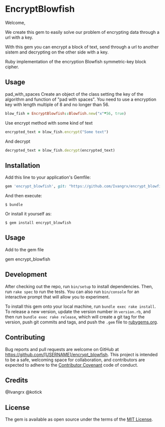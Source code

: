 # EncryptBlowfish

Welcome,

We create this gem to easily solve our problem of encrypting data through a url with a key.

With this gem you can encrypt a block of text, send through a url to another sistem and decrypting on the other side with a key.

Ruby implementation of the encryption Blowfish symmetric-key block cipher.

## Usage
pad_with_spaces
Create an object of the class setting the key of the algorithm and function of "pad with spaces".
You need to use a encryption key with length multiple of  8 and no longer than 56.

```ruby
blow_fish = EncryptBlowfish::Blowfish.new("x"*56, true)
```

Use encrypt method with some kind of text
```ruby
encrypted_text = blow_fish.encrypt("Some text")
```
And decrypt
```ruby
decrypted_text = blow_fish.decrypt(encrypted_text)
```
## Installation

Add this line to your application's Gemfile:

```ruby
gem 'encrypt_blowfish', git: "https://github.com/Ivangrx/encrypt_blowfish"
```

And then execute:

    $ bundle

Or install it yourself as:

    $ gem install encrypt_blowfish

## Usage

Add to the gem file

gem encrypt_blowfish

## Development

After checking out the repo, run `bin/setup` to install dependencies. Then, run `rake spec` to run the tests. You can also run `bin/console` for an interactive prompt that will allow you to experiment.

To install this gem onto your local machine, run `bundle exec rake install`. To release a new version, update the version number in `version.rb`, and then run `bundle exec rake release`, which will create a git tag for the version, push git commits and tags, and push the `.gem` file to [rubygems.org](https://rubygems.org).

## Contributing

Bug reports and pull requests are welcome on GitHub at https://github.com/[USERNAME]/encrypt_blowfish. This project is intended to be a safe, welcoming space for collaboration, and contributors are expected to adhere to the [Contributor Covenant](contributor-covenant.org) code of conduct.


## Credits
@Ivangrx
@kotick

## License

The gem is available as open source under the terms of the [MIT License](http://opensource.org/licenses/MIT).

